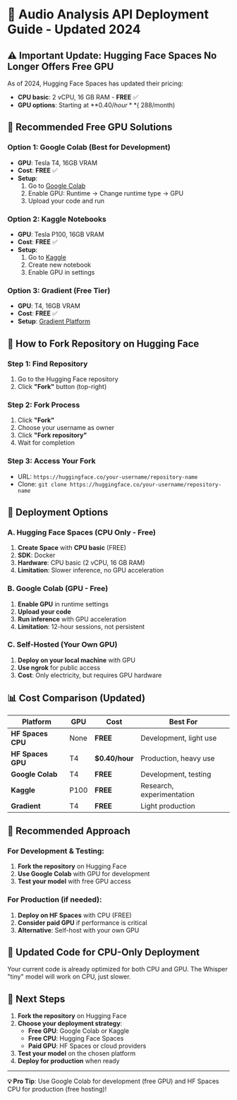 # 🚀 Audio Analysis API Deployment Guide - Updated 2024

## **⚠️ Important Update: Hugging Face Spaces No Longer Offers Free GPU**

As of 2024, Hugging Face Spaces has updated their pricing:
- **CPU basic**: 2 vCPU, 16 GB RAM - **FREE** ✅
- **GPU options**: Starting at **$0.40/hour** (~$288/month)

## **🎯 Recommended Free GPU Solutions**

### **Option 1: Google Colab (Best for Development)**
- **GPU**: Tesla T4, 16GB VRAM
- **Cost**: **FREE** ✅
- **Setup**: 
  1. Go to [Google Colab](https://colab.research.google.com/)
  2. Enable GPU: Runtime → Change runtime type → GPU
  3. Upload your code and run

### **Option 2: Kaggle Notebooks**
- **GPU**: Tesla P100, 16GB VRAM
- **Cost**: **FREE** ✅
- **Setup**:
  1. Go to [Kaggle](https://www.kaggle.com/)
  2. Create new notebook
  3. Enable GPU in settings

### **Option 3: Gradient (Free Tier)**
- **GPU**: T4, 16GB VRAM
- **Cost**: **FREE** ✅
- **Setup**: [Gradient Platform](https://gradient.run/)

## **🔗 How to Fork Repository on Hugging Face**

### **Step 1: Find Repository**
1. Go to the Hugging Face repository
2. Click **"Fork"** button (top-right)

### **Step 2: Fork Process**
1. Click **"Fork"**
2. Choose your username as owner
3. Click **"Fork repository"**
4. Wait for completion

### **Step 3: Access Your Fork**
- URL: `https://huggingface.co/your-username/repository-name`
- Clone: `git clone https://huggingface.co/your-username/repository-name`

## **🚀 Deployment Options**

### **A. Hugging Face Spaces (CPU Only - Free)**
1. **Create Space** with **CPU basic** (FREE)
2. **SDK**: Docker
3. **Hardware**: CPU basic (2 vCPU, 16 GB RAM)
4. **Limitation**: Slower inference, no GPU acceleration

### **B. Google Colab (GPU - Free)**
1. **Enable GPU** in runtime settings
2. **Upload your code**
3. **Run inference** with GPU acceleration
4. **Limitation**: 12-hour sessions, not persistent

### **C. Self-Hosted (Your Own GPU)**
1. **Deploy on your local machine** with GPU
2. **Use ngrok** for public access
3. **Cost**: Only electricity, but requires GPU hardware

## **📊 Cost Comparison (Updated)**

| Platform | GPU | Cost | Best For |
|----------|-----|------|----------|
| **HF Spaces CPU** | None | **FREE** | Development, light use |
| **HF Spaces GPU** | T4 | **$0.40/hour** | Production, heavy use |
| **Google Colab** | T4 | **FREE** | Development, testing |
| **Kaggle** | P100 | **FREE** | Research, experimentation |
| **Gradient** | T4 | **FREE** | Light production |

## **🎯 Recommended Approach**

### **For Development & Testing:**
1. **Fork the repository** on Hugging Face
2. **Use Google Colab** with GPU for development
3. **Test your model** with free GPU access

### **For Production (if needed):**
1. **Deploy on HF Spaces** with CPU (FREE)
2. **Consider paid GPU** if performance is critical
3. **Alternative**: Self-host with your own GPU

## **🔧 Updated Code for CPU-Only Deployment**

Your current code is already optimized for both CPU and GPU. The Whisper "tiny" model will work on CPU, just slower.

## **📖 Next Steps**

1. **Fork the repository** on Hugging Face
2. **Choose your deployment strategy**:
   - **Free GPU**: Google Colab or Kaggle
   - **Free CPU**: Hugging Face Spaces
   - **Paid GPU**: HF Spaces or cloud providers
3. **Test your model** on the chosen platform
4. **Deploy for production** when ready

---

**💡 Pro Tip**: Use Google Colab for development (free GPU) and HF Spaces CPU for production (free hosting)!
